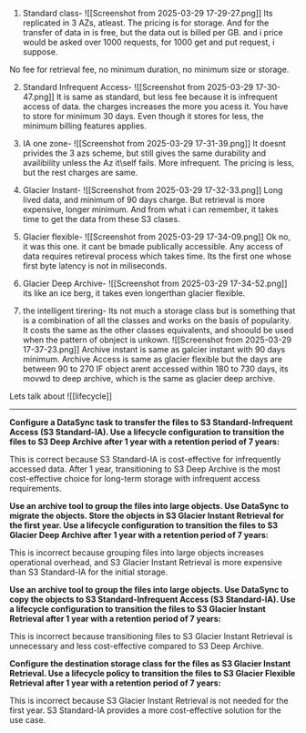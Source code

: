 1. Standard class- 
![[Screenshot from 2025-03-29 17-29-27.png]]
Its replicated in 3 AZs, atleast. 
The pricing is for storage. And for the transfer of data in is free, but the data out is billed per GB. and i price would be asked over 1000 requests, for 1000 get and put request, i suppose.

No fee for retrieval fee, no minimum duration, no minimum size or storage. 

2. Standard Infrequent Access- 
![[Screenshot from 2025-03-29 17-30-47.png]]
It is same as standard, but less fee because it is infrequent access of data. the charges increases the more you acess it.
You have to store for minimum 30 days.
Even though it stores for less, the minimum billing features applies.

3. IA one zone-
![[Screenshot from 2025-03-29 17-31-39.png]]
It doesnt privides the 3 azs scheme, but still gives the same durability and availibility unless the Az it\self fails. More infrequent.
The pricing is less, but the rest charges are same.

4. Glacier Instant-
![[Screenshot from 2025-03-29 17-32-33.png]]
Long lived data, and minimum of 90 days charge. But retrieval is more expensive, longer minimum. And from what i can remember, it takes time to get the data from these S3 clases.

5. Glacier flexible-
![[Screenshot from 2025-03-29 17-34-09.png]]
Ok no, it was this one.
it cant be bmade publically accessible. Any access of data requires retireval process which takes time. Its the first one whose first byte latency is not in miliseconds. 

6. Glacier Deep Archive-
 ![[Screenshot from 2025-03-29 17-34-52.png]]
 its like an ice berg, it takes even longerthan glacier flexible.

7. the intelligent tirering-
Its not much a storage class but is something that is a combination of all the classes and works on the basis of popularity.
It costs the same as the other classes equivalents, and shoould be used when the pattern of obnject is unkown.
![[Screenshot from 2025-03-29 17-37-23.png]]
Archive instant is same as galcier instant with 90 days minimum.
Archive Access is same as glacier flexible but the days are between 90 to 270
IF object arent accessed within 180 to 730 days, its movwd to deep archive, which is the same as glacier deep archive.

Lets talk about ![[lifecycle]]

---


**Configure a DataSync task to transfer the files to S3 Standard-Infrequent Access (S3 Standard-IA). Use a lifecycle configuration to transition the files to S3 Deep Archive after 1 year with a retention period of 7 years:**

This is correct because S3 Standard-IA is cost-effective for infrequently accessed data. After 1 year, transitioning to S3 Deep Archive is the most cost-effective choice for long-term storage with infrequent access requirements.

**Use an archive tool to group the files into large objects. Use DataSync to migrate the objects. Store the objects in S3 Glacier Instant Retrieval for the first year. Use a lifecycle configuration to transition the files to S3 Glacier Deep Archive after 1 year with a retention period of 7 years:**

This is incorrect because grouping files into large objects increases operational overhead, and S3 Glacier Instant Retrieval is more expensive than S3 Standard-IA for the initial storage.

**Use an archive tool to group the files into large objects. Use DataSync to copy the objects to S3 Standard-Infrequent Access (S3 Standard-IA). Use a lifecycle configuration to transition the files to S3 Glacier Instant Retrieval after 1 year with a retention period of 7 years:**

This is incorrect because transitioning files to S3 Glacier Instant Retrieval is unnecessary and less cost-effective compared to S3 Deep Archive.

**Configure the destination storage class for the files as S3 Glacier Instant Retrieval. Use a lifecycle policy to transition the files to S3 Glacier Flexible Retrieval after 1 year with a retention period of 7 years:**

This is incorrect because S3 Glacier Instant Retrieval is not needed for the first year. S3 Standard-IA provides a more cost-effective solution for the use case.

